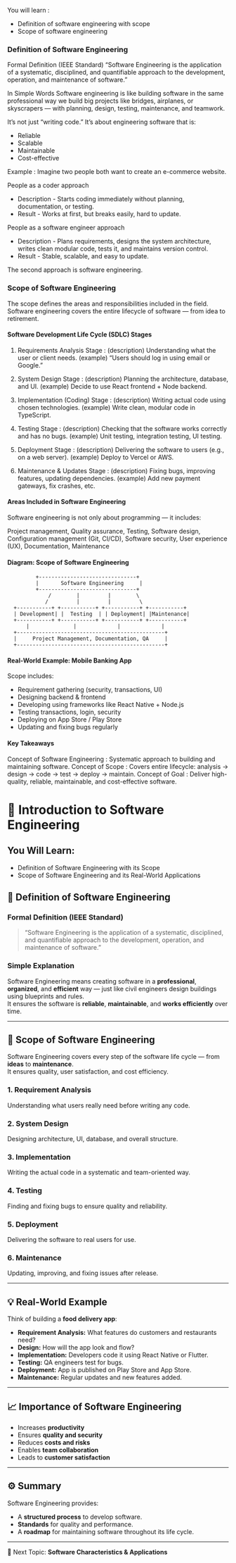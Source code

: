 You will learn :

- Definition of software engineering with scope
- Scope of software engineering

### Definition of Software Engineering

Formal Definition (IEEE Standard)
“Software Engineering is the application of a systematic, disciplined, and quantifiable approach to the development, operation, and maintenance of software.”

In Simple Words
Software engineering is like building software in the same professional way we build big projects like bridges, airplanes, or skyscrapers — with planning, design, testing, maintenance, and teamwork.

It’s not just “writing code.”
It’s about engineering software that is:

- Reliable
- Scalable
- Maintainable
- Cost-effective

Example : Imagine two people both want to create an e-commerce website.

People as a coder approach
  - Description - Starts coding immediately without planning, documentation, or testing.
  - Result - Works at first, but breaks easily, hard to update.

People as a software engineer approach
  - Description - Plans requirements, designs the system architecture, writes clean modular code, tests it, and maintains version control.
  - Result - Stable, scalable, and easy to update.

The second approach is software engineering.

### Scope of Software Engineering

The scope defines the areas and responsibilities included in the field.
Software engineering covers the entire lifecycle of software — from idea to retirement.

#### Software Development Life Cycle (SDLC) Stages

1. Requirements Analysis Stage : (description) Understanding what the user or client needs. (example) “Users should log in using email or Google.”

2. System Design Stage : (description) Planning the architecture, database, and UI. (example) Decide to use React frontend + Node backend.

3. Implementation (Coding) Stage : (description) Writing actual code using chosen technologies. (example) Write clean, modular code in TypeScript.

4. Testing Stage : (description) Checking that the software works correctly and has no bugs. (example) Unit testing, integration testing, UI testing.

5. Deployment Stage : (description) Delivering the software to users (e.g., on a web server). (example) Deploy to Vercel or AWS.

6. Maintenance & Updates Stage : (description) Fixing bugs, improving features, updating dependencies. (example) Add new payment gateways, fix crashes, etc.

#### Areas Included in Software Engineering
Software engineering is not only about programming — it includes:

Project management, Quality assurance, Testing, Software design, Configuration management (Git, CI/CD), Software security, User experience (UX), Documentation, Maintenance

#### Diagram: Scope of Software Engineering

             +-------------------------------+
             |       Software Engineering     |
             +-------------------------------+
                 /        |         |        \
                /         |         |         \
      +-----------+ +-----------+ +-----------+ +-----------+
      | Development| |  Testing  | | Deployment| |Maintenance|
      +-----------+ +-----------+ +-----------+ +-----------+
          |              |             |             |
      +-----------------------------------------------+
      |     Project Management, Documentation, QA     |
      +-----------------------------------------------+

#### Real-World Example: Mobile Banking App

Scope includes:
- Requirement gathering (security, transactions, UI)
- Designing backend & frontend
- Developing using frameworks like React Native + Node.js
- Testing transactions, login, security
- Deploying on App Store / Play Store
- Updating and fixing bugs regularly

#### Key Takeaways
Concept of Software Engineering : Systematic approach to building and maintaining software.
Concept of Scope : Covers entire lifecycle: analysis → design → code → test → deploy → maintain.
Concept of Goal : Deliver high-quality, reliable, maintainable, and cost-effective software.


# 🧠 Introduction to Software Engineering

## You Will Learn:

- Definition of Software Engineering with its Scope  
- Scope of Software Engineering and its Real-World Applications  


## 📘 Definition of Software Engineering

### Formal Definition (IEEE Standard)
> “Software Engineering is the application of a systematic, disciplined, and quantifiable approach to the development, operation, and maintenance of software.”

### Simple Explanation
Software Engineering means creating software in a **professional**, **organized**, and **efficient** way — just like civil engineers design buildings using blueprints and rules.  
It ensures the software is **reliable**, **maintainable**, and **works efficiently** over time.

---

## 🎯 Scope of Software Engineering

Software Engineering covers every step of the software life cycle — from **ideas** to **maintenance**.  
It ensures quality, user satisfaction, and cost efficiency.

### 1. **Requirement Analysis**
Understanding what users really need before writing any code.

### 2. **System Design**
Designing architecture, UI, database, and overall structure.

### 3. **Implementation**
Writing the actual code in a systematic and team-oriented way.

### 4. **Testing**
Finding and fixing bugs to ensure quality and reliability.

### 5. **Deployment**
Delivering the software to real users for use.

### 6. **Maintenance**
Updating, improving, and fixing issues after release.

---

## 💡 Real-World Example

Think of building a **food delivery app**:

- **Requirement Analysis:** What features do customers and restaurants need?  
- **Design:** How will the app look and flow?  
- **Implementation:** Developers code it using React Native or Flutter.  
- **Testing:** QA engineers test for bugs.  
- **Deployment:** App is published on Play Store and App Store.  
- **Maintenance:** Regular updates and new features added.

---

## 📈 Importance of Software Engineering

- Increases **productivity**  
- Ensures **quality and security**  
- Reduces **costs and risks**  
- Enables **team collaboration**  
- Leads to **customer satisfaction**

---

## ⚙️ Summary

Software Engineering provides:
- A **structured process** to develop software.
- **Standards** for quality and performance.
- A **roadmap** for maintaining software throughout its life cycle.

---

🧩 Next Topic: **Software Characteristics & Applications**
